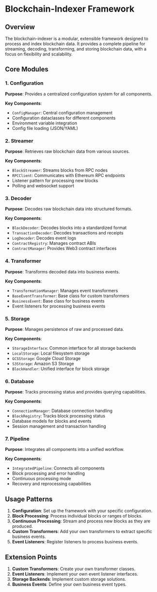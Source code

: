 # Blockchain-Indexer Framework

## Overview

The blockchain-indexer is a modular, extensible framework designed to process and index blockchain data. It provides a complete pipeline for streaming, decoding, transforming, and storing blockchain data, with a focus on flexibility and scalability.

## Core Modules

### 1. Configuration

**Purpose**: Provides a centralized configuration system for all components.

**Key Components**:
- `ConfigManager`: Central configuration management
- Configuration dataclasses for different components
- Environment variable integration
- Config file loading (JSON/YAML)

### 2. Streamer

**Purpose**: Retrieves raw blockchain data from various sources.

**Key Components**:
- `BlockStreamer`: Streams blocks from RPC nodes
- `RPCClient`: Communicates with Ethereum RPC endpoints
- Listener pattern for processing new blocks
- Polling and websocket support

### 3. Decoder

**Purpose**: Decodes raw blockchain data into structured formats.

**Key Components**:
- `BlockDecoder`: Decodes blocks into a standardized format
- `TransactionDecoder`: Decodes transactions and receipts
- `LogDecoder`: Decodes event logs
- `ContractRegistry`: Manages contract ABIs
- `ContractManager`: Provides Web3 contract interfaces

### 4. Transformer

**Purpose**: Transforms decoded data into business events.

**Key Components**:
- `TransformationManager`: Manages event transformers
- `BaseEventTransformer`: Base class for custom transformers
- `BusinessEvent`: Base class for business events
- Event listeners for processing business events

### 5. Storage

**Purpose**: Manages persistence of raw and processed data.

**Key Components**:
- `StorageInterface`: Common interface for all storage backends
- `LocalStorage`: Local filesystem storage
- `GCSStorage`: Google Cloud Storage
- `S3Storage`: Amazon S3 Storage
- `BlockHandler`: Unified interface for block storage

### 6. Database

**Purpose**: Tracks processing status and provides querying capabilities.

**Key Components**:
- `ConnectionManager`: Database connection handling
- `BlockRegistry`: Tracks block processing status
- Database models for blocks and events
- Session management and transaction handling

### 7. Pipeline

**Purpose**: Integrates all components into a unified workflow.

**Key Components**:
- `IntegratedPipeline`: Connects all components
- Block processing and error handling
- Continuous processing mode
- Recovery and reprocessing capabilities

## Usage Patterns

1. **Configuration**: Set up the framework with your specific configuration.
2. **Block Processing**: Process individual blocks or ranges of blocks.
3. **Continuous Processing**: Stream and process new blocks as they are produced.
4. **Custom Transformers**: Add your own transformers to extract specific business events.
5. **Event Listeners**: Register listeners to process business events.

## Extension Points

1. **Custom Transformers**: Create your own transformer classes.
2. **Event Listeners**: Implement your own event listener interfaces.
3. **Storage Backends**: Implement custom storage solutions.
4. **Business Events**: Define your own business event types.